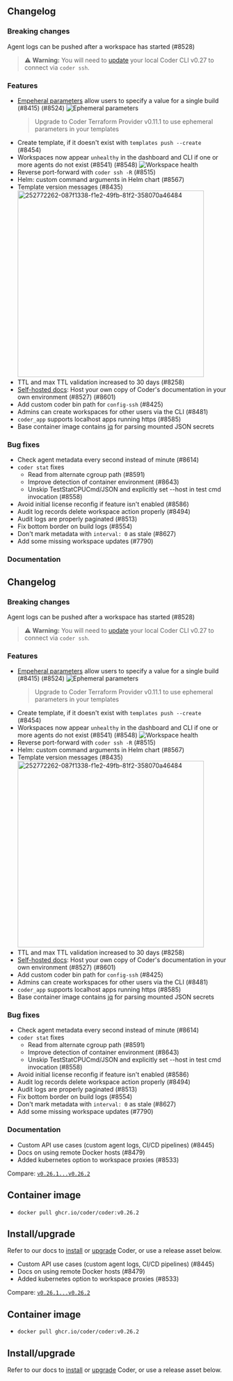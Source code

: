 ## Changelog

### Breaking changes

Agent logs can be pushed after a workspace has started (#8528)

> ⚠️ **Warning:** You will need to
> [update](https://coder.com/docs/install) your local Coder CLI v0.27
> to connect via `coder ssh`.

### Features

- [Empeheral parameters](https://registry.terraform.io/providers/coder/coder/latest/docs/data-sources/parameter#ephemeral)
  allow users to specify a value for a single build (#8415) (#8524)
  ![Ephemeral parameters](https://github.com/onchainengineering/hmi-computer/assets/22407953/89df0888-9abc-453a-ac54-f5d0e221b0b9)
  > Upgrade to Coder Terraform Provider v0.11.1 to use ephemeral parameters in
  > your templates
- Create template, if it doesn't exist with `templates push --create` (#8454)
- Workspaces now appear `unhealthy` in the dashboard and CLI if one or more
  agents do not exist (#8541) (#8548)
  ![Workspace health](https://github.com/onchainengineering/hmi-computer/assets/22407953/edbb1d70-61b5-4b45-bfe8-51abdab417cc)
- Reverse port-forward with `coder ssh -R` (#8515)
- Helm: custom command arguments in Helm chart (#8567)
- Template version messages (#8435)
  <img width="428" alt="252772262-087f1338-f1e2-49fb-81f2-358070a46484" src="https://github.com/onchainengineering/hmi-computer/assets/22407953/5f6e5e47-e61b-41f1-92fe-f624e92f8bd3">
- TTL and max TTL validation increased to 30 days (#8258)
- [Self-hosted docs](https://coder.com/docs/install/offline#offline-docs):
  Host your own copy of Coder's documentation in your own environment (#8527)
  (#8601)
- Add custom coder bin path for `config-ssh` (#8425)
- Admins can create workspaces for other users via the CLI (#8481)
- `coder_app` supports localhost apps running https (#8585)
- Base container image contains [jq](https://github.com/onchainengineering/hmi-computer/pull/8563)
  for parsing mounted JSON secrets

### Bug fixes

- Check agent metadata every second instead of minute (#8614)
- `coder stat` fixes
  - Read from alternate cgroup path (#8591)
  - Improve detection of container environment (#8643)
  - Unskip TestStatCPUCmd/JSON and explicitly set --host in test cmd invocation
    (#8558)
- Avoid initial license reconfig if feature isn't enabled (#8586)
- Audit log records delete workspace action properly (#8494)
- Audit logs are properly paginated (#8513)
- Fix bottom border on build logs (#8554)
- Don't mark metadata with `interval: 0` as stale (#8627)
- Add some missing workspace updates (#7790)

### Documentation

## Changelog

### Breaking changes

Agent logs can be pushed after a workspace has started (#8528)

> ⚠️ **Warning:** You will need to
> [update](https://coder.com/docs/install) your local Coder CLI v0.27
> to connect via `coder ssh`.

### Features

- [Empeheral parameters](https://registry.terraform.io/providers/coder/coder/latest/docs/data-sources/parameter#ephemeral)
  allow users to specify a value for a single build (#8415) (#8524)
  ![Ephemeral parameters](https://github.com/onchainengineering/hmi-computer/assets/22407953/89df0888-9abc-453a-ac54-f5d0e221b0b9)
  > Upgrade to Coder Terraform Provider v0.11.1 to use ephemeral parameters in
  > your templates
- Create template, if it doesn't exist with `templates push --create` (#8454)
- Workspaces now appear `unhealthy` in the dashboard and CLI if one or more
  agents do not exist (#8541) (#8548)
  ![Workspace health](https://github.com/onchainengineering/hmi-computer/assets/22407953/edbb1d70-61b5-4b45-bfe8-51abdab417cc)
- Reverse port-forward with `coder ssh -R` (#8515)
- Helm: custom command arguments in Helm chart (#8567)
- Template version messages (#8435)
  <img width="428" alt="252772262-087f1338-f1e2-49fb-81f2-358070a46484" src="https://github.com/onchainengineering/hmi-computer/assets/22407953/5f6e5e47-e61b-41f1-92fe-f624e92f8bd3">
- TTL and max TTL validation increased to 30 days (#8258)
- [Self-hosted docs](https://coder.com/docs/install/offline#offline-docs):
  Host your own copy of Coder's documentation in your own environment (#8527)
  (#8601)
- Add custom coder bin path for `config-ssh` (#8425)
- Admins can create workspaces for other users via the CLI (#8481)
- `coder_app` supports localhost apps running https (#8585)
- Base container image contains [jq](https://github.com/onchainengineering/hmi-computer/pull/8563)
  for parsing mounted JSON secrets

### Bug fixes

- Check agent metadata every second instead of minute (#8614)
- `coder stat` fixes
  - Read from alternate cgroup path (#8591)
  - Improve detection of container environment (#8643)
  - Unskip TestStatCPUCmd/JSON and explicitly set --host in test cmd invocation
    (#8558)
- Avoid initial license reconfig if feature isn't enabled (#8586)
- Audit log records delete workspace action properly (#8494)
- Audit logs are properly paginated (#8513)
- Fix bottom border on build logs (#8554)
- Don't mark metadata with `interval: 0` as stale (#8627)
- Add some missing workspace updates (#7790)

### Documentation

- Custom API use cases (custom agent logs, CI/CD pipelines) (#8445)
- Docs on using remote Docker hosts (#8479)
- Added kubernetes option to workspace proxies (#8533)

Compare:
[`v0.26.1...v0.26.2`](https://github.com/onchainengineering/hmi-computer/compare/v0.26.1...v0.27.0)

## Container image

- `docker pull ghcr.io/coder/coder:v0.26.2`

## Install/upgrade

Refer to our docs to [install](https://coder.com/docs/install) or
[upgrade](https://coder.com/docs/admin/upgrade) Coder, or use a
release asset below.

- Custom API use cases (custom agent logs, CI/CD pipelines) (#8445)
- Docs on using remote Docker hosts (#8479)
- Added kubernetes option to workspace proxies (#8533)

Compare:
[`v0.26.1...v0.26.2`](https://github.com/onchainengineering/hmi-computer/compare/v0.26.1...v0.27.0)

## Container image

- `docker pull ghcr.io/coder/coder:v0.26.2`

## Install/upgrade

Refer to our docs to [install](https://coder.com/docs/install) or
[upgrade](https://coder.com/docs/admin/upgrade) Coder, or use a
release asset below.
